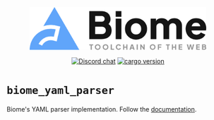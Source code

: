 <p align="center">
	<img alt="Biome - Toolchain of the web" width="400" src="https://raw.githubusercontent.com/biomejs/resources/main/svg/slogan-light-transparent.svg"/>
</p>

<div align="center">

[![Discord chat][discord-badge]][discord-url]
[![cargo version][cargo-badge]][cargo-url]

[discord-badge]:
	https://badgen.net/discord/online-members/BypW39g6Yc?icon=discord&label=discord&color=green
[discord-url]: https://biomejs.dev/chat
[cargo-badge]: https://badgen.net/crates/v/biome_yaml_parser?&color=green
[cargo-url]: https://crates.io/crates/biome_yaml_parser/

</div>

# `biome_yaml_parser`

Biome's YAML parser implementation. Follow the
[documentation](https://docs.rs/biome_yaml_parser/).
